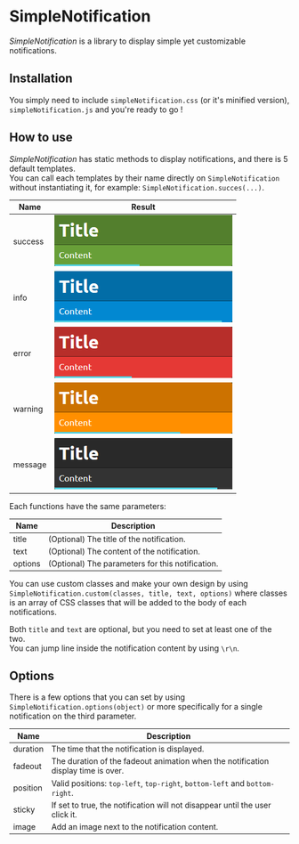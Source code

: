 # SimpleNotification

*SimpleNotification* is a library to display simple yet customizable notifications.

## Installation

You simply need to include ``simpleNotification.css`` (or it's minified version), ``simpleNotification.js`` and you're ready to go !

## How to use

*SimpleNotification* has static methods to display notifications, and there is 5 default templates.  
You can call each templates by their name directly on ``SimpleNotification`` without instantiating it, for example: ``SimpleNotification.succes(...)``.

| Name | Result |
|---|---|
| success | ![Success notification](screenshots/success.png) |
| info | ![Information notification](screenshots/info.png) |
| error | ![Error notification](screenshots/error.png) |
| warning | ![Warning notification](screenshots/warning.png) |
| message | ![Message notification](screenshots/message.png) |

Each functions have the same parameters:

| Name | Description |
|---|---|
| title | (Optional) The title of the notification. |
| text | (Optional) The content of the notification. |
| options | (Optional) The parameters for this notification. |

You can use custom classes and make your own design by using ``SimpleNotification.custom(classes, title, text, options)`` where classes is an array of CSS classes that will be added to the body of each notifications.

Both ``title`` and ``text`` are optional, but you need to set at least one of the two.  
You can jump line inside the notification content by using ``\r\n``.

## Options

There is a few options that you can set by using ``SimpleNotification.options(object)`` or more specifically for a single notification on the third parameter.

| Name | Description |
|---|---|
| duration | The time that the notification is displayed. |
| fadeout | The duration of the fadeout animation when the notification display time is over. |
| position | Valid positions: ``top-left``, ``top-right``, ``bottom-left`` and ``bottom-right``. |
| sticky | If set to true, the notification will not disappear until the user click it. |
| image | Add an image next to the notification content. |